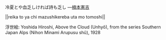 冷夏とや血乏しければ詩も乏し
—[楠本憲吉](https://ja.wikipedia.org/wiki/楠本憲吉)

||reika to ya chi mazushikereba uta mo tomoshi||

浮世絵: Yoshida Hiroshi, Above the Cloud (Unhyô), from the series Southern Japan Alps (Nihon Minami Arupusu shû), 1928